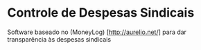 # Controle de Despesas Sindicais 

Software baseado no (MoneyLog) [http://aurelio.net/] para dar transparência às despesas sindicais



